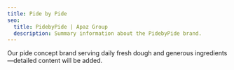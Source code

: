 ```yaml
---
title: Pide by Pide
seo:
  title: PidebyPide | Apaz Group
  description: Summary information about the PidebyPide brand.
---
```

Our pide concept brand serving daily fresh dough and generous ingredients—detailed content will be added.

